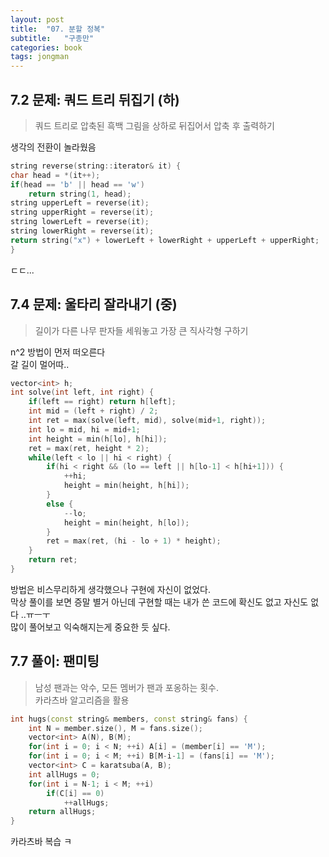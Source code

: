 ```yaml
---
layout: post
title:  "07. 분할 정복"
subtitle:   "구종만"
categories: book
tags: jongman
---
```


## 7.2 문제: 쿼드 트리 뒤집기 (하)

>쿼드 트리로 압축된 흑백 그림을 상하로 뒤집어서 압축 후 출력하기

생각의 전환이 놀라웠음

```cpp
string reverse(string::iterator& it) {
char head = *(it++);
if(head == 'b' || head == 'w')
    return string(1, head);
string upperLeft = reverse(it);
string upperRight = reverse(it);
string lowerLeft = reverse(it);
string lowerRight = reverse(it);
return string("x") + lowerLeft + lowerRight + upperLeft + upperRight;
} 
```

ㄷㄷ...

## 7.4 문제: 울타리 잘라내기 (중)

> 길이가 다른 나무 판자들 세워놓고 가장 큰 직사각형 구하기

n^2 방법이 먼저 떠오른다  
갈 길이 멀어따..

```cpp
vector<int> h;
int solve(int left, int right) {
    if(left == right) return h[left];
    int mid = (left + right) / 2;
    int ret = max(solve(left, mid), solve(mid+1, right));
    int lo = mid, hi = mid+1;
    int height = min(h[lo], h[hi]);
    ret = max(ret, height * 2);
    while(left < lo || hi < right) {
        if(hi < right && (lo == left || h[lo-1] < h[hi+1])) {
            ++hi;
            height = min(height, h[hi]);
        }
        else {
            --lo;
            height = min(height, h[lo]);
        }
        ret = max(ret, (hi - lo + 1) * height);
    }
    return ret;
}
```

방법은 비스무리하게 생각했으나 구현에 자신이 없었다.  
막상 풀이를 보면 증말 별거 아닌데 구현할 때는 내가 쓴 코드에 확신도 없고 자신도 없다 ..ㅠㅡㅜ  
많이 풀어보고 익숙해지는게 중요한 듯 싶다.


## 7.7 풀이: 팬미팅  
> 남성 팬과는 악수, 모든 멤버가 팬과 포옹하는 횟수.  
카라츠바 알고리즘을 활용

```cpp
int hugs(const string& members, const string& fans) {
    int N = member.size(), M = fans.size();
    vector<int> A(N), B(M);
    for(int i = 0; i < N; ++i) A[i] = (member[i] == 'M');
    for(int i = 0; i < M; ++i) B[M-i-1] = (fans[i] == 'M');
    vector<int> C = karatsuba(A, B);
    int allHugs = 0;
    for(int i = N-1; i < M; ++i)
        if(C[i] == 0)
            ++allHugs;
    return allHugs;
}
```
카라츠바 복습 ㅋ
